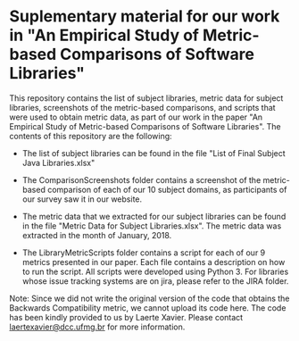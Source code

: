 # Suplementary material for our work in "An Empirical Study of Metric-based Comparisons of Software Libraries"

This repository contains the list of subject libraries, metric data for subject libraries, screenshots of the metric-based comparisons, and scripts that were used to obtain metric data, as part of our work in the paper "An Empirical Study of Metric-based Comparisons
of Software Libraries". The contents of this repository are the following:

* The list of subject libraries can be found in the file "List of Final Subject Java Libraries.xlsx"

* The ComparisonScreenshots folder contains a screenshot of the metric-based comparison of each of our 10 subject domains, as participants of our survey saw it in our website.

* The metric data that we extracted for our subject libraries can be found in the file "Metric Data for Subject Libraries.xlsx". The metric data was extracted in the month of January, 2018.

* The LibraryMetricScripts folder contains a script for each of our 9 metrics presented in our paper. Each file contains a description on how to run the script. All scripts were developed using Python 3. For libraries whose issue tracking systems are on jira, please refer to the JIRA folder.

Note: Since we did not write the original version of the code that obtains the Backwards Compatibility metric, we cannot upload its code here. The code has been kindly provided to us by Laerte Xavier. Please contact laertexavier@dcc.ufmg.br for more information.

